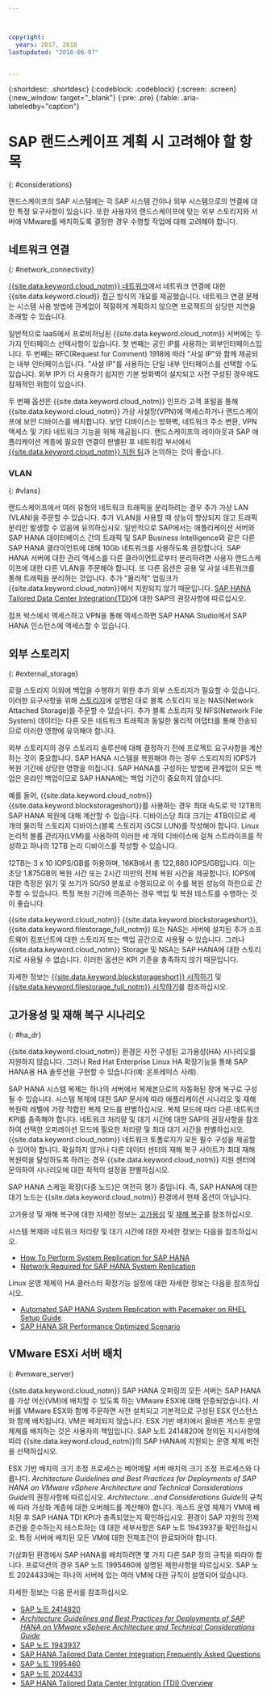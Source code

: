 ```yaml
---



copyright:
  years: 2017, 2018
lastupdated: "2018-06-07"


---
```


{:shortdesc: .shortdesc}
{:codeblock: .codeblock}
{:screen: .screen}
{:new_window: target="_blank"}
{:pre: .pre}
{:table: .aria-labeledby="caption"}

# SAP 랜드스케이프 계획 시 고려해야 할 항목
{: #considerations}

랜드스케이프의 SAP 시스템에는 각 SAP 시스템 간이나 외부 시스템으로의 연결에 대한 특정 요구사항이 있습니다. 또한 사용자의 랜드스케이프에 맞는 외부 스토리지와 서버에 VMware를 배치하도록 결정한 경우 수행할 작업에 대해 고려해야 합니다.

## 네트워크 연결
{: #network_connectivity}

[{{site.data.keyword.cloud_notm}} 네트워크](/docs/infrastructure/sap-hana/hana-about.html#ibm_cloud_network)에서 네트워크 연결에 대한 {{site.data.keyword.cloud}} 접근 방식의 개요를 제공했습니다. 네트워크 연결 문제는 시스템 사용 방법에 관계없이 적절하게 계획하지 않으면 프로젝트의 상당한 지연을 초래할 수 있습니다. 

일반적으로 IaaS에서 프로비저닝된 {{site.data.keyword.cloud_notm}} 서버에는 두 가지 인터페이스 선택사항이 있습니다. 첫 번째는 공인 IP를 사용하는 외부인터페이스입니다. 두 번째는 RFC(Request for Comment) 1918에 따라 "사설 IP"와 함께 제공되는 내부 인터페이스입니다. "사설 IP"를 사용하는 단일 내부 인터페이스를 선택할 수도 있습니다. 외부 IP가 더 사용하기 쉽지만 기본 방화벽이 설치되고 사전 구성된 경우에도 잠재적인 위험이 있습니다.

두 번째 옵션은 {{site.data.keyword.cloud_notm}} 인프라 고객 포털을 통해 {{site.data.keyword.cloud_notm}} 가상 사설망(VPN)에 액세스하거나 랜드스케이프에 보안 디바이스를 배치합니다. 보안 디바이스는 방화벽, 네트워크 주소 변환, VPN 액세스 및 기타 네트워크 기능을 위해 제공됩니다. 랜드스케이프의 레이아웃과 SAP 애플리케이션 계층에 필요한 연결이 판별된 후 네트워킹 부서에서 [{{site.data.keyword.cloud_notm}} 지원 팀](https://console.bluemix.net/docs/get-support/howtogetsupport.html#getting-customer-support)과 논의하는 것이 좋습니다.

### VLAN
{: #vlans}

랜드스케이프에서 여러 유형의 네트워크 트래픽을 분리하려는 경우 추가 가상 LAN (VLAN)을 주문할 수 있습니다. 추가 VLAN을 사용할 때 성능이 향상되지 않고 트래픽 분리만 발생할 수 있음에 유의하십시오. 일반적으로 SAP에서는 애플리케이션 서버와 SAP HANA 데이터베이스 간의 트래픽 및 SAP Business Intelligence와 같은 다른 SAP HANA 클라이언트에 대해 10Gb 네트워크를 사용하도록 권장합니다. SAP HANA 서버에 대한 관리 액세스를 다른 클라이언트로부터 분리하려면 사용자 랜드스케이프에 대한 다른 VLAN을 주문해야 합니다. 
또 다른 옵션은 공용 및 사설 네트워크를 통해 트래픽을 분리하는 것입니다. 추가 "물리적" 업링크가 {{site.data.keyword.cloud_notm}}에서 지원되지 않기 때문입니다. [SAP HANA Tailored Data Center Integration(TDI)](https://blogs.saphana.com/2015/02/18/sap-hana-tailored-data-center-integration-tdi-overview/)에 대한 SAP의 권장사항에 따르십시오.

점프 박스에서 액세스하고 VPN을 통해 액세스하면 SAP HANA Studio에서 SAP HANA 인스턴스에 액세스할 수 있습니다.

## 외부 스토리지
{: #external_storage}

로컬 스토리지 이외에 백업을 수행하기 위한 추가 외부 스토리지가 필요할 수 있습니다. 이러한 요구사항을 위해 [스토리지](/docs/infrastructure/sap-hana/hana-general-iaas-concepts.html#storage)에 설명된 대로 블록 스토리지 또는 NAS(Network Attached Storage)를 주문할 수 있습니다. 추가 블록 스토리지 및 NFS(Network File System) 데이터는 다른 모든 네트워크 트래픽과 동일한 물리적 어댑터를 통해 전송되므로 이러한 영향에 유의해야 합니다. 

외부 스토리지의 경우 스토리지 솔루션에 대해 결정하기 전에 프로젝트 요구사항을 계산하는 것이 중요합니다. SAP HANA 시스템을 복원해야 하는 경우 스토리지의 IOPS가 복원 기간에 상당한 영향을 미칩니다. SAP HANA를 구성하는 방법에 관계없이 모든 백업은 온라인 백업이므로 SAP HANA에는 백업 기간이 중요하지 않습니다.

예를 들어, {{site.data.keyword.cloud_notm}} {{site.data.keyword.blockstorageshort}}를 사용하는 경우 최대 속도로 약 12TB의 SAP HANA 복원에 대해 계산할 수 있습니다. 디바이스당 최대 크기는 4TB이므로 세 개의 물리적 스토리지 디바이스(블록 스토리지 iSCSI LUN)를 작성해야 합니다. Linux 논리적 볼륨 관리자(LVM)를 사용하여 이러한 세 개의 디바이스에 걸쳐 스트라이프를 작성하고 하나의 12TB 논리 디바이스를 작성할 수 있습니다. 

12TB는 3 x 10 IOPS/GB를 허용하며, 16KB에서 총 122,880 IOPS/GB입니다. 이는 초당 1.875GB의 복원 시간 또는 2시간 미만의 전체 복원 시간을 제공합니다. IOPS에 대한 측정은 읽기 및 쓰기가 50/50 분포로 수행되므로 이 수를 복원 성능의 하한으로 간주할 수 있습니다. 특정 복원 기간에 의존하는 경우 백업 및 복원 테스트를 수행하는 것이 좋습니다.

{{site.data.keyword.cloud_notm}} {{site.data.keyword.blockstorageshort}}, {{site.data.keyword.filestorage_full_notm}} 또는 NAS는 서버에 설치된 추가 소프트웨어 컴포넌트에 대한 스토리지 또는 백업 공간으로 사용될 수 있습니다. 그러나 {{site.data.keyword.cloud_notm}} Storage 및 NSA는 SAP HANA에 대한 스토리지로 사용될 수 없습니다. 이러한 옵션은 KPI 기준을 충족하지 않기 때문입니다.

자세한 정보는 [{{site.data.keyword.blockstorageshort}} 시작하기](https://console.bluemix.net/docs/infrastructure/BlockStorage/index.html#getting-started-with-block-storage) 및 [{{site.data.keyword.filestorage_full_notm}} 시작하기](https://console.bluemix.net/docs/infrastructure/FileStorage/index.html#getting-started-with-file-storage)를 참조하십시오.

## 고가용성 및 재해 복구 시나리오
{: #ha_dr}

{{site.data.keyword.cloud_notm}} 환경은 사전 구성된 고가용성(HA) 시나리오를 지원하지 않습니다. 그러나 Red Hat Enterprise Linux HA 확장기능을 통해 SAP HANA용 HA 솔루션을 구현할 수 있습니다(예: 온프레미스 사례).

SAP HANA 시스템 복제는 하나의 서버에서 복제본으로의 자동화된 장애 복구로 구성될 수 있습니다. 시스템 복제에 대한 SAP 문서에 따라 애플리케이션 시나리오 및 재해 복원력 레벨에 가장 적합한 복제 모드를 판별하십시오. 복제 모드에 따라 다른 네트워크 KPI를 충족해야 합니다. 네트워크 처리량 및 대기 시간에 대한 SAP의 권장사항을 참조하여 선택한 오퍼레이션 모드에 필요한 처리량 및 최대 대기 시간을 판별하십시오. {{site.data.keyword.cloud_notm}} 네트워크 토폴로지가 모든 필수 구성을 제공할 수 있어야 합니다. 확실하지 않거나 다른 데이터 센터의 재해 복구 사이트가 최대 재해 복원력을 달성하도록 하려는 경우 {{site.data.keyword.cloud_notm}} 지원 센터에 문의하여 시나리오에 대한 최적의 설정을 판별하십시오.

SAP HANA 스케일 확장(다중 노드)은 여전히 평가 중입니다. 즉, SAP HANA에 대한 대기 노드는 {{site.data.keyword.cloud_notm}} 환경에서 현재 옵션이 아닙니다.

고가용성 및 재해 복구에 대한 자세한 정보는 [고가용성](https://console.bluemix.net/docs/infrastructure/sap-reference-architecture/sap-ra-recommendations.html#availability) 및 [재해 복구](https://console.bluemix.net/docs/infrastructure/sap-reference-architecture/sap-ra-recommendations.html#dr)를 참조하십시오.

시스템 복제와 네트워크 처리량 및 대기 시간에 대한 자세한 정보는 다음을 참조하십시오.
  * [How To Perform System Replication for SAP HANA](https://www.sap.com/documents/2013/10/26c02b58-5a7c-0010-82c7-eda71af511fa.html)
  * [Network Required for SAP HANA System Replication](https://www.sap.com/documents/2014/06/babb2b55-5a7c-0010-82c7-eda71af511fa.html)

Linux 운영 체제의 HA 클러스터 확장기능 설정에 대한 자세한 정보는 다음을 참조하십시오.
  * [Automated SAP HANA System Replication with Pacemaker on RHEL Setup Guide](https://access.redhat.com/articles/1466063)
  * [SAP HANA SR Performance Optimized Scenario](https://www.suse.com/docrep/documents/ir8w88iwu7/suse_linux_enterprise_server_for_sap_applications_12_sp1.pdf)

## VMware ESXi 서버 배치
{: #vmware_server}

{{site.data.keyword.cloud_notm}} SAP HANA 오퍼링의 모든 서버는 SAP HANA를 가상 머신(VM)에 배치할 수 있도록 하는 VMware ESX에 대해 인증되었습니다. 서버를 VMware ESX와 함께 주문하면 사전 설치되고 기본적으로 구성된 ESX 인스턴스와 함께 배치됩니다. VM은 배치되지 않습니다. ESX 기반 배치에서 올바른 게스트 운영 체제를 배치하는 것은 사용자의 책임입니다. SAP 노트 2414820에 정의된 지시사항에 따라 {{site.data.keyword.cloud_notm}}의 SAP HANA에 지원되는 운영 체제 버전을 선택하십시오.

ESX 기반 배치의 크기 조정 프로세스는 베어메탈 서버 배치의 크기 조정 프로세스와 다릅니다. *Architecture Guidelines and Best Practices for Deployments of SAP HANA on VMware vSphere Architecture and Technical Considerations Guide*의 권장사항에 따르십시오. *Architecture...and Considerations Guide*의 규칙에 따라 가상화 계층에 대한 오버헤드를 계산해야 합니다. 게스트 운영 체제가 VM에 배치된 후 SAP HANA TDI KPI가 충족되었는지 확인하십시오. 환경이 SAP 지원의 전제조건을 준수하는지 테스트하는 데 대한 세부사항은 SAP 노트 1943937을 확인하십시오. 특정 서버에 배치된 모든 VM에 대한 전제조건이 완료되어야 합니다.

가상화된 환경에서 SAP HANA를 배치하려면 몇 가지 다른 SAP 정의 규칙을 따라야 합니다. 프로덕션의 경우 SAP 노트 1995460에 설명된 제한사항을 따르십시오. SAP 노트 2024433에는 하나의 서버에 있는 여러 VM에 대한 규칙이 설명되어 있습니다.

자세한 정보는 다음 문서를 참조하십시오.
  * [SAP 노트 2414820](https://launchpad.support.sap.com/#/notes/2414820)
  * [*Architecture Guidelines and Best Practices for Deployments of SAP HANA on VMware vSphere Architecture and Technical Considerations Guide*](https://www.vmware.com/content/dam/digitalmarketing/vmware/en/pdf/whitepaper/sap_hana_on_vmware_vsphere_best_practices_guide-white-paper.pdf)
  * [SAP 노트 1943937](https://launchpad.support.sap.com/#/notes/1943937)
  * [SAP HANA Tailored Data Center Integration Frequently Asked Questions](https://www.sap.com/documents/2016/05/e8705aae-717c-0010-82c7-eda71af511fa.html)
  * [SAP 노트 1995460](https://launchpad.support.sap.com/#/notes/1995460)
  * [SAP 노트 2024433](https://launchpad.support.sap.com/#/notes/2024433)
  * [SAP HANA Tailored Data Center Intgration (TDI) Overview](https://blogs.saphana.com/2015/02/18/sap-hana-tailored-data-center-integration-tdi-overview/)

